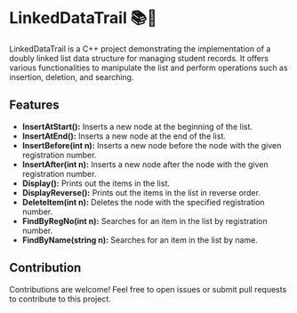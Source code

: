 # LinkedDataTrail 📚🔗

LinkedDataTrail is a C++ project demonstrating the implementation of a doubly linked list data structure for managing student records. It offers various functionalities to manipulate the list and perform operations such as insertion, deletion, and searching.

## Features

- **InsertAtStart():** Inserts a new node at the beginning of the list.
- **InsertAtEnd():** Inserts a new node at the end of the list.
- **InsertBefore(int n):** Inserts a new node before the node with the given registration number.
- **InsertAfter(int n):** Inserts a new node after the node with the given registration number.
- **Display():** Prints out the items in the list.
- **DisplayReverse():** Prints out the items in the list in reverse order.
- **DeleteItem(int n):** Deletes the node with the specified registration number.
- **FindByRegNo(int n):** Searches for an item in the list by registration number.
- **FindByName(string n):** Searches for an item in the list by name.

## Contribution

Contributions are welcome! Feel free to open issues or submit pull requests to contribute to this project.
